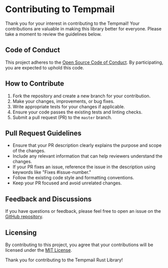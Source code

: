 # Contributing to Tempmail

Thank you for your interest in contributing to the Tempmail! Your contributions are valuable in making this library better for everyone. Please take a moment to review the guidelines below.

## Code of Conduct

This project adheres to the [Open Source Code of Conduct](CODE_OF_CONDUCT.md). By participating, you are expected to uphold this code.

## How to Contribute

1. Fork the repository and create a new branch for your contribution.
2. Make your changes, improvements, or bug fixes.
3. Write appropriate tests for your changes if applicable.
4. Ensure your code passes the existing tests and linting checks.
5. Submit a pull request (PR) to the `master` branch.

## Pull Request Guidelines

- Ensure that your PR description clearly explains the purpose and scope of the changes.
- Include any relevant information that can help reviewers understand the changes.
- If your PR fixes an issue, reference the issue in the description using keywords like "Fixes #issue-number."
- Follow the existing code style and formatting conventions.
- Keep your PR focused and avoid unrelated changes.

## Feedback and Discussions

If you have questions or feedback, please feel free to open an issue on the [GitHub repository](https://github.com/a-rustacean/tempmail/issues).

## Licensing

By contributing to this project, you agree that your contributions will be licensed under the [MIT License](LICENSE).

Thank you for contributing to the Tempmail Rust Library!
